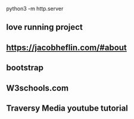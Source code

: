 
python3 -m http.server


## love running project
## https://jacobheflin.com/#about
## bootstrap
## W3schools.com
## Traversy Media youtube tutorial